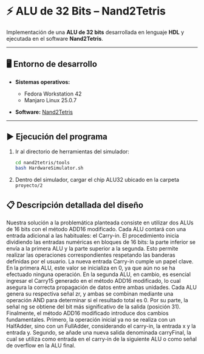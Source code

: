 # ⚡ ALU de 32 Bits – Nand2Tetris

Implementación de una **ALU de 32 bits** desarrollada en lenguaje **HDL** y ejecutada en el software **Nand2Tetris**.  

---

## 🖥️ Entorno de desarrollo

- **Sistemas operativos:** 
   * Fedora Workstation 42
   * Manjaro Linux 25.0.7

- **Software:** [Nand2Tetris](https://www.nand2tetris.org/)  

---

## ▶️ Ejecución del programa

1. Ir al directorio de herramientas del simulador:

   ```bash
   cd nand2tetris/tools
   bash HardwareSimulator.sh
   ```
2. Dentro del simulador, cargar el chip ALU32 ubicado en la carpeta `proyecto/2`

## 📋 Descripción detallada del diseño 
Nuestra solución a la problemática planteada consiste en utilizar dos ALUs de 16 bits con el
método ADD16 modificado. Cada ALU contará con una entrada adicional a las habituales: el
Carry-in.
El procedimiento inicia dividiendo las entradas numéricas en bloques de 16 bits: la parte
inferior se envía a la primera ALU y la parte superior a la segunda. Esto permite realizar las
operaciones correspondientes respetando las banderas definidas por el usuario.
La nueva entrada Carry-in cumple un papel clave. En la primera ALU, este valor se inicializa
en 0, ya que aún no se ha efectuado ninguna operación. En la segunda ALU, en cambio, es
esencial ingresar el Carry15 generado en el método ADD16 modificado, lo cual asegura la
correcta propagación de datos entre ambas unidades.
Cada ALU genera su respectiva señal zr, y ambas se combinan mediante una operación AND
para determinar si el resultado total es 0. Por su parte, la señal ng se obtiene del bit más
significativo de la salida (posición 31).
Finalmente, el método ADD16 modificado introduce dos cambios fundamentales. Primero, la
operación inicial ya no se realiza con un HalfAdder, sino con un FullAdder, considerando el
carry-in, la entrada x y la entrada y. Segundo, se añade una nueva salida denominada
carryFinal, la cual se utiliza como entrada en el carry-in de la siguiente ALU o como señal de
overflow en la ALU final.
